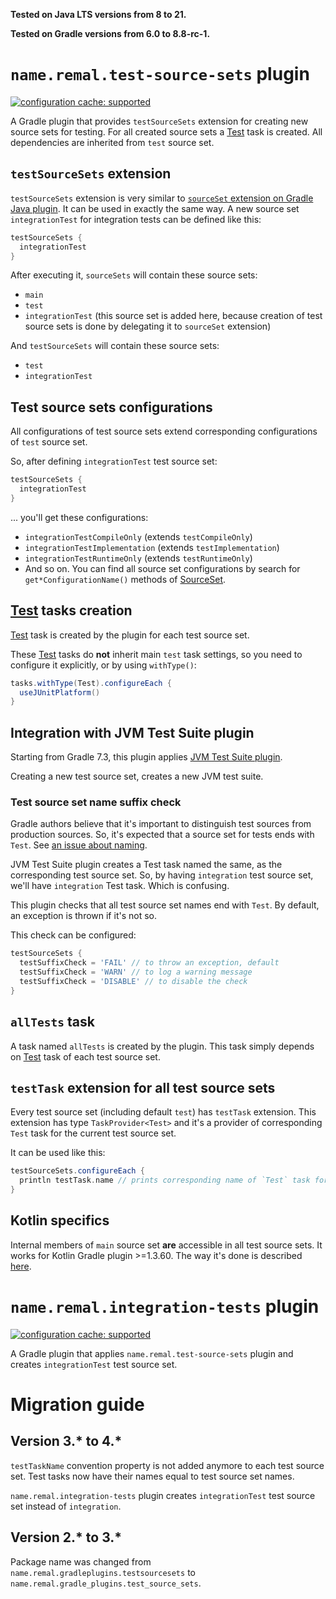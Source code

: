 **Tested on Java LTS versions from <!--property:java-runtime.min-version-->8<!--/property--> to <!--property:java-runtime.max-version-->21<!--/property-->.**

**Tested on Gradle versions from <!--property:gradle-api.min-version-->6.0<!--/property--> to <!--property:gradle-api.max-version-->8.8-rc-1<!--/property-->.**

# `name.remal.test-source-sets` plugin

[![configuration cache: supported](https://img.shields.io/static/v1?label=configuration%20cache&message=supported&color=success)](https://docs.gradle.org/current/userguide/configuration_cache.html)

A Gradle plugin that provides `testSourceSets` extension for creating new source sets for testing. For all created source sets a [Test](https://docs.gradle.org/current/javadoc/org/gradle/api/tasks/testing/Test.html) task is created. All dependencies are inherited from `test` source set.

## `testSourceSets` extension

`testSourceSets` extension is very similar to [`sourceSet` extension on Gradle Java plugin](https://docs.gradle.org/current/userguide/java_plugin.html#source_sets). It can be used in exactly the same way. A new source set `integrationTest` for integration tests can be defined like this:

```groovy
testSourceSets {
  integrationTest
}
```

After executing it, `sourceSets` will contain these source sets:

* `main`
* `test`
* `integrationTest` (this source set is added here, because creation of test source sets is done by delegating it to `sourceSet` extension)

And `testSourceSets` will contain these source sets:

* `test`
* `integrationTest`

## Test source sets configurations

All configurations of test source sets extend corresponding configurations of `test` source set.

So, after defining `integrationTest` test source set:

```groovy
testSourceSets {
  integrationTest
}
```

... you'll get these configurations:

* `integrationTestCompileOnly` (extends `testCompileOnly`)
* `integrationTestImplementation` (extends `testImplementation`)
* `integrationTestRuntimeOnly` (extends `testRuntimeOnly`)
* And so on. You can find all source set configurations by search for `get*ConfigurationName()` methods of [SourceSet](https://docs.gradle.org/current/javadoc/org/gradle/api/tasks/SourceSet.html).

## [Test](https://docs.gradle.org/current/javadoc/org/gradle/api/tasks/testing/Test.html) tasks creation

[Test](https://docs.gradle.org/current/javadoc/org/gradle/api/tasks/testing/Test.html) task is created by the plugin for each test source set.

These [Test](https://docs.gradle.org/current/javadoc/org/gradle/api/tasks/testing/Test.html) tasks do **not** inherit main `test` task settings, so you need to configure it explicitly, or by using `withType()`:

```groovy
tasks.withType(Test).configureEach {
  useJUnitPlatform()
}
```

## Integration with JVM Test Suite plugin

Starting from Gradle 7.3, this plugin applies [JVM Test Suite plugin](https://docs.gradle.org/current/userguide/jvm_test_suite_plugin.html).

Creating a new test source set, creates a new JVM test suite.

### Test source set name suffix check

Gradle authors believe that it's important to distinguish test sources from production sources. So, it's expected that a source set for tests ends with `Test`. See [an issue about naming](https://github.com/gradle/gradle/issues/25223).

JVM Test Suite plugin creates a Test task named the same, as the corresponding test source set. So, by having `integration` test source set, we'll have `integration` Test task. Which is confusing.

This plugin checks that all test source set names end with `Test`. By default, an exception is thrown if it's not so.

This check can be configured:

```groovy
testSourceSets {
  testSuffixCheck = 'FAIL' // to throw an exception, default
  testSuffixCheck = 'WARN' // to log a warning message
  testSuffixCheck = 'DISABLE' // to disable the check
}
```

## `allTests` task

A task named `allTests` is created by the plugin. This task simply depends on [Test](https://docs.gradle.org/current/javadoc/org/gradle/api/tasks/testing/Test.html) task of each test source set.

## `testTask` extension for all test source sets

Every test source set (including default `test`) has `testTask` extension.
This extension has type `TaskProvider<Test>`
and it's a provider of corresponding `Test` task for the current test source set.

It can be used like this:

```groovy
testSourceSets.configureEach {
  println testTask.name // prints corresponding name of `Test` task for this source set
}
```

## Kotlin specifics

Internal members of `main` source set **are** accessible in all test source sets. It works for Kotlin Gradle plugin >=1.3.60. The way it's done is described [here](https://youtrack.jetbrains.com/issue/KT-34901#focus=streamItem-27-3810442.0-0).

# `name.remal.integration-tests` plugin

[![configuration cache: supported](https://img.shields.io/static/v1?label=configuration%20cache&message=supported&color=success)](https://docs.gradle.org/current/userguide/configuration_cache.html)

A Gradle plugin that applies `name.remal.test-source-sets` plugin and creates `integrationTest` test source set.

# Migration guide

## Version 3.* to 4.*

`testTaskName` convention property is not added anymore to each test source set. Test tasks now have their names equal to test source set names.

`name.remal.integration-tests` plugin creates `integrationTest` test source set instead of `integration`.

## Version 2.* to 3.*

Package name was changed from `name.remal.gradleplugins.testsourcesets` to `name.remal.gradle_plugins.test_source_sets`.
